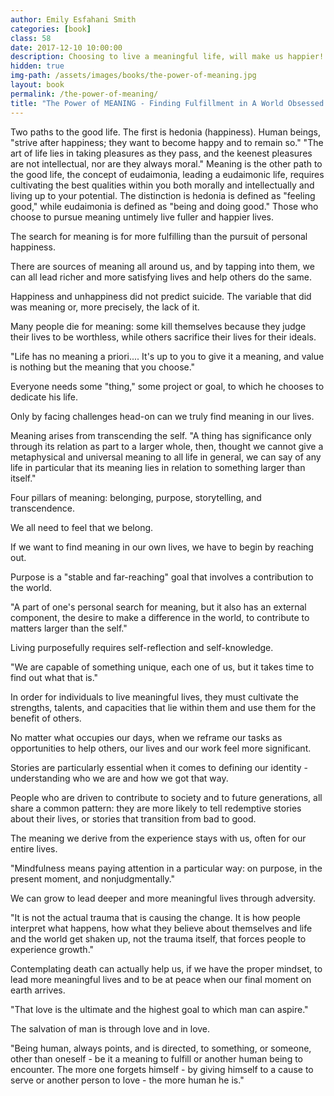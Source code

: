 ```yaml
---
author: Emily Esfahani Smith
categories: [book]
class: 58
date: 2017-12-10 10:00:00
description: Choosing to live a meaningful life, will make us happier! This requires us to be our best self and to make contribution to the world. Remember, love is in all the pillars of meaning (belonging, purpose, storytelling, and transcendence).
hidden: true
img-path: /assets/images/books/the-power-of-meaning.jpg
layout: book
permalink: /the-power-of-meaning/
title: "The Power of MEANING - Finding Fulfillment in A World Obsessed with Happiness"
---
```


Two paths to the good life. The first is hedonia (happiness). Human beings, "strive after happiness; they want to become happy and to remain so." "The art of life lies in taking pleasures as they pass, and the keenest pleasures are not intellectual, nor are they always moral." Meaning is the other path to the good life, the concept of eudaimonia, leading a eudaimonic life, requires cultivating the best qualities within you both morally and intellectually and living up to your potential. The distinction is hedonia is defined as "feeling good," while eudaimonia is defined as "being and doing good." Those who choose to pursue meaning untimely live fuller and happier lives.

The search for meaning is for more fulfilling than the pursuit of personal happiness.

There are sources of meaning all around us, and by tapping into them, we can all lead richer and more satisfying lives and help others do the same.

Happiness and unhappiness did not predict suicide. The variable that did was meaning or, more precisely, the lack of it.

Many people die for meaning: some kill themselves because they judge their lives to be worthless, while others sacrifice their lives for their ideals.

"Life has no meaning a priori.... It's up to you to give it a meaning, and value is nothing but the meaning that you choose."

Everyone needs some "thing," some project or goal, to which he chooses to dedicate his life.

Only by facing challenges head-on can we truly find meaning in our lives.

Meaning arises from transcending the self. "A thing has significance only through its relation as part to a larger whole, then, thought we cannot give a metaphysical and universal meaning to all life in general, we can say of any life in particular that its meaning lies in relation to something larger than itself."

Four pillars of meaning: belonging, purpose, storytelling, and transcendence.

We all need to feel that we belong.

If we want to find meaning in our own lives, we have to begin by reaching out.

Purpose is a "stable and far-reaching" goal that involves a contribution to the world.

"A part of one's personal search for meaning, but it also has an external component, the desire to make a difference in the world, to contribute to matters larger than the self."

Living purposefully requires self-reflection and self-knowledge.

"We are capable of something unique, each one of us, but it takes time to find out what that is."

In order for individuals to live meaningful lives, they must cultivate the strengths, talents, and capacities that lie within them and use them for the benefit of others.

No matter what occupies our days, when we reframe our tasks as opportunities to help others, our lives and our work feel more significant.

Stories are particularly essential when it comes to defining our identity - understanding who we are and how we got that way.

People who are driven to contribute to society and to future generations, all share a common pattern: they are more likely to tell redemptive stories about their lives, or stories that transition from bad to good.

The meaning we derive from the experience stays with us, often for our entire lives.

"Mindfulness means paying attention in a particular way: on purpose, in the present moment, and nonjudgmentally."

We can grow to lead deeper and more meaningful lives through adversity.

"It is not the actual trauma that is causing the change. It is how people interpret what happens, how what they believe about themselves and life and the world get shaken up, not the trauma itself, that forces people to experience growth."

Contemplating death can actually help us, if we have the proper mindset, to lead more meaningful lives and to be at peace when our final moment on earth arrives.

"That love is the ultimate and the highest goal to which man can aspire."

The salvation of man is through love and in love.

"Being human, always points, and is directed, to something, or someone, other than oneself - be it a meaning to fulfill or another human being to encounter. The more one forgets himself - by giving himself to a cause to serve or another person to love - the more human he is."